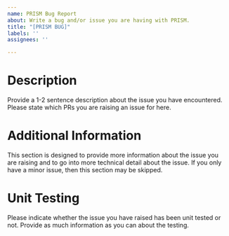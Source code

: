 ```yaml
---
name: PRISM Bug Report
about: Write a bug and/or issue you are having with PRISM.
title: "[PRISM BUG]"
labels: ''
assignees: ''

---
```


# Description
Provide a 1-2 sentence description about the issue you have encountered. Please state which PRs you are raising an issue for here.

# Additional Information 
This section is designed to provide more information about the issue you are raising and to go into more technical detail about
the issue. If you only have a minor issue, then this section may be skipped.

# Unit Testing
Please indicate whether the issue you have raised has been unit tested or not. Provide as much information as you can about the
testing.
